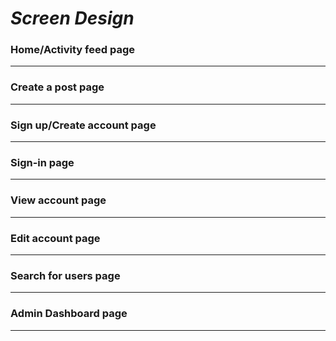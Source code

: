 # *Screen Design*

### Home/Activity feed page

---

### Create a post page

---

### Sign up/Create account page

---

### Sign-in page

---

### View account page

---

### Edit account page

---

### Search for users page

---

### Admin Dashboard page

---
